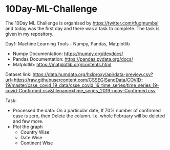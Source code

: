 # 10Day-ML-Challenge
The 10Day ML Challenge is organised by https://twitter.com/tfugmumbai and today was the first day and there was a task to complete. The task is given in my repository.

Day1:
Machine Learning Tools - Numpy, Pandas, Matplotlib 
- Numpy Documentation: https://numpy.org/devdocs/
- Pandas Documentation: https://pandas.pydata.org/docs/
- Matplotlib: https://matplotlib.org/contents.html

Dataset link: https://data.humdata.org/hxlproxy/api/data-preview.csv?url=https://raw.githubusercontent.com/CSSEGISandData/COVID-19/master/csse_covid_19_data/csse_covid_19_time_series/time_series_19-covid-Confirmed.csv&filename=time_series_2019-ncov-Confirmed.csv

Task: 
- Processed the data: On a particular date, If 70% number of confirmed case is zero, then Delete the column. i.e. whole February will be deleted and few more.
- Plot the graph
    - Country Wise
    - Date Wise
    - Continent Wise
